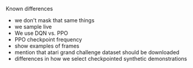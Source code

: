 Known differences
- we don't mask that same things
- we sample live
- We use DQN vs. PPO
- PPO checkpoint frequency
- show examples of frames
- mention that atari grand challenge dataset should be downloaded
- differences in how we select checkpointed synthetic demonstrations
 